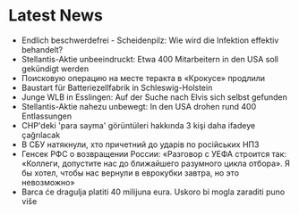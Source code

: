 # Latest News
-  Endlich beschwerdefrei - Scheidenpilz: Wie wird die Infektion effektiv behandelt?
-  Stellantis-Aktie unbeeindruckt: Etwa 400 Mitarbeitern in den USA soll gekündigt werden
-  Поисковую операцию на месте теракта в «Крокусе» продлили
-  Baustart für Batteriezellfabrik in Schleswig-Holstein
-  Junge WLB in Esslingen: Auf der Suche nach Elvis sich selbst gefunden
-  Stellantis-Aktie nahezu unbewegt: In den USA drohen rund 400 Entlassungen
-  CHP'deki 'para sayma' görüntüleri hakkında 3 kişi daha ifadeye çağrılacak
-  В СБУ натякнули, хто причетний до ударів по російських НПЗ
-  Генсек РФС о возвращении России: «Разговор с УЕФА строится так: «Коллеги, допустите нас до ближайшего разумного цикла отбора». Я бы хотел, чтобы нас вернули в еврокубки завтра, но это невозможно»
-  Barca će dragulja platiti 40 milijuna eura. Uskoro bi mogla zaraditi puno više
